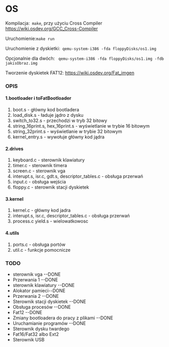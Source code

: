 # OS 

Kompilacja:` make`, przy użyciu Cross Compiler https://wiki.osdev.org/GCC_Cross-Compiler

Uruchomienie:`make run`

Uruchomienie z dyskietki:` qemu-system-i386 -fda floppyDisks/os1.img`

Opcjonalnie dla dwóch: ` qemu-system-i386 -fda floppyDisks/os1.img -fdb jakisObraz.img`

Tworzenie dyskietek FAT12: https://wiki.osdev.org/Fat_imgen

### OPIS


#### 1.bootloader i toFatBootloader
  1. boot.s - główny kod bootladera
  2. load_disk.s - ładuje jądro z dysku
  3. switch_to32.s - przechodzi w tryb 32 bitowy
  4. string_16print.s, hex_16print.s - wyświetlanie w trybie 16 bitowym
  5. string_32print.s - wyświetlanie w trybie 32 bitowym
  6. kernel_entry.s - wywołuje główny kod jądra

#### 2.drives
  1. keyboard.c - sterownik klawiatury
  2. timer.c - sterownik timera
  3. screen.c - sterownik vga
  4. interupt.s, isr.c, gdt.s, descriptor_tables.c - obsługa przerwań
  5. input.c - obsługa wejścia
  6. floppy.c - sterownik stacji dyskietek

#### 3.kernel
  1. kernel.c - główny kod jadra
  2. interupt.s, isr.c, descriptor_tables.c - obsługa przerwań
  3. process.c yield.s - wielowatkowosc

#### 4.utils
  1. ports.c - obsługa portów
  2. util.c - funkcje pomocnicze

### TODO

  - sterownik vga --DONE
  - Przerwania 1 --DONE
  - sterownik klawiatury --DONE
  - Alokator pamieci--DONE
  - Przerwania 2 --DONE
  - Sterownik stacji dyskietek --DONE
  - Obsługa procesów --DONE
  - Fat12 --DONE
  - Zmiany bootloadera do pracy z plikami --DONE
  - Uruchamianie programów --DONE
  - Sterownik dysku twardego
  - Fat16/Fat32 albo Ext2
  - Sterownik USB
